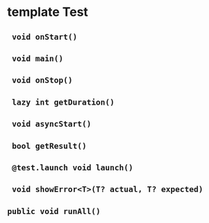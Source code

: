 # template Test


## ` void onStart()`


## ` void main()`


## ` void onStop()`


## ` lazy int getDuration()`


## ` void asyncStart()`


## ` bool getResult()`


## ` @test.launch void launch()`


## ` void showError<T>(T? actual, T? expected)`




## `public void runAll()`



